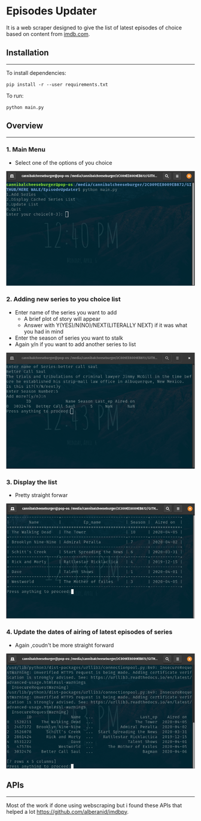 # Episodes Updater

It is a web scraper designed to give the list of latest episodes of choice based on content from <a href="https://www.imdb.com/">imdb.com</a>.

## Installation
---
To install dependencies:

```
pip install -r --user requirements.txt
```
To run:

```
python main.py
```

##  Overview 
---
### 1. Main Menu
 - Select one of the options of you choice
  <img src="./img/main.png" alt="snippet of main menu">

### 2. Adding new series to you choice list
 - Enter name of the series you want to add
   - A brief plot of story will appear
   - Answer with Y(YES)/N(NO)/NEXT(LITERALLY NEXT) if it was what you had in mind
 - Enter the season of series you want to stalk
 - Again y/n if you want to add another series to list   

<img src="./img/Add.png" alt="snippet of adding entries">

### 3. Display the list 
 - Pretty straight forwar

<img src="./img/Display.png" alt="snippet of display screen">

### 4. Update the dates of airing of latest episodes of series
 - Again ,coudn't be more straight forward

<img src="./img/Update.png" alt="snippet of update">

## APIs
---
Most of the work if done using webscraping but i found these APIs that helped a lot <a href="https://github.com/alberanid/imdbpy">https://github.com/alberanid/imdbpy</a>.

